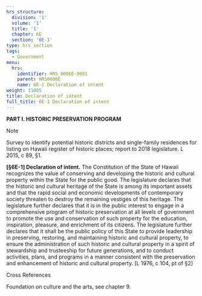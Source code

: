 ```yaml
---
hrs_structure:
  division: '1'
  volume: '1'
  title: '1'
  chapter: 6E
  section: '6E-1'
type: hrs_section
tags:
  - Government
menu:
  hrs:
    identifier: HRS_0006E-0001
    parent: HRS0006E
    name: 6E-1 Declaration of intent
weight: 11005
title: Declaration of intent
full_title: 6E-1 Declaration of intent
---
```

**PART I. HISTORIC PRESERVATION PROGRAM**

Note

Survey to identify potential historic districts and single-family residences for listing on Hawaii register of historic places; report to 2018 legislature. L 2015, c 89, §1.

**[§6E-1] Declaration of intent.** The Constitution of the State of Hawaii recognizes the value of conserving and developing the historic and cultural property within the State for the public good. The legislature declares that the historic and cultural heritage of the State is among its important assets and that the rapid social and economic developments of contemporary society threaten to destroy the remaining vestiges of this heritage. The legislature further declares that it is in the public interest to engage in a comprehensive program of historic preservation at all levels of government to promote the use and conservation of such property for the education, inspiration, pleasure, and enrichment of its citizens. The legislature further declares that it shall be the public policy of this State to provide leadership in preserving, restoring, and maintaining historic and cultural property, to ensure the administration of such historic and cultural property in a spirit of stewardship and trusteeship for future generations, and to conduct activities, plans, and programs in a manner consistent with the preservation and enhancement of historic and cultural property. [L 1976, c 104, pt of §2]

Cross References

Foundation on culture and the arts, see chapter 9.